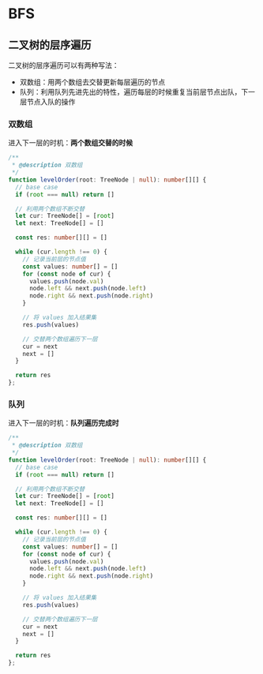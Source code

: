 # BFS

## 二叉树的层序遍历

二叉树的层序遍历可以有两种写法：

- 双数组：用两个数组去交替更新每层遍历的节点
- 队列：利用队列先进先出的特性，遍历每层的时候重复当前层节点出队，下一层节点入队的操作

### 双数组

进入下一层的时机：**两个数组交替的时候**

```TypeScript
/**
 * @description 双数组
 */
function levelOrder(root: TreeNode | null): number[][] {
  // base case
  if (root === null) return []

  // 利用两个数组不断交替
  let cur: TreeNode[] = [root]
  let next: TreeNode[] = []

  const res: number[][] = []

  while (cur.length !== 0) {
    // 记录当前层的节点值
    const values: number[] = []
    for (const node of cur) {
      values.push(node.val)
      node.left && next.push(node.left)
      node.right && next.push(node.right)
    }

    // 将 values 加入结果集
    res.push(values)

    // 交替两个数组遍历下一层
    cur = next
    next = []
  }

  return res
};
```

### 队列

进入下一层的时机：**队列遍历完成时**

```TypeScript
/**
 * @description 双数组
 */
function levelOrder(root: TreeNode | null): number[][] {
  // base case
  if (root === null) return []

  // 利用两个数组不断交替
  let cur: TreeNode[] = [root]
  let next: TreeNode[] = []

  const res: number[][] = []

  while (cur.length !== 0) {
    // 记录当前层的节点值
    const values: number[] = []
    for (const node of cur) {
      values.push(node.val)
      node.left && next.push(node.left)
      node.right && next.push(node.right)
    }

    // 将 values 加入结果集
    res.push(values)

    // 交替两个数组遍历下一层
    cur = next
    next = []
  }

  return res
};
```
